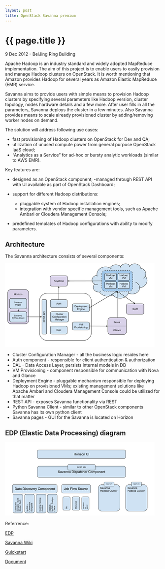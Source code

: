 ```yaml
---
layout: post
title: OpenStack Savanna premium
---
```


{{ page.title }}
================

<p class="meta">9 Dec 2012 - BeiJing Ring Building</p>

Apache Hadoop is an industry standard and widely adopted MapReduce implementation. The aim of this project is to enable users to easily provision and manage Hadoop clusters on OpenStack. It is worth mentioning that Amazon provides Hadoop for several years as Amazon Elastic MapReduce (EMR) service.

Savanna aims to provide users with simple means to provision Hadoop clusters by specifying several parameters like Hadoop version, cluster topology, nodes hardware details and a few more. After user fills in all the parameters, Savanna deploys the cluster in a few minutes. Also Savanna provides means to scale already provisioned cluster by adding/removing worker nodes on demand.

The solution will address following use cases:

- fast provisioning of Hadoop clusters on OpenStack for Dev and QA;
- utilization of unused compute power from general purpose OpenStack IaaS cloud;
- “Analytics as a Service” for ad-hoc or bursty analytic workloads (similar to AWS EMR).

Key features are:

- designed as an OpenStack component;
-managed through REST API with UI available as part of OpenStack Dashboard;

- support for different Hadoop distributions:
    - pluggable system of Hadoop installation engines;
    - integration with vendor specific management tools, such as Apache Ambari or Cloudera Management Console;
- predefined templates of Hadoop configurations with ability to modify parameters.


Architecture
------------

The Savanna architecture consists of several components:

![architecture](/images/tech/savanna-ach.png)

- Cluster Configuration Manager - all the business logic resides here
- Auth component - responsible for client authentication & authorization
- DAL - Data Access Layer, persists internal models in DB
- VM Provisioning - component responsible for communication with Nova and Glance
- Deployment Engine - pluggable mechanism responsible for deploying Hadoop on provisioned VMs; existing management solutions like Apache Ambari and Cloudera Management Console could be utilized for that matter
- REST API - exposes Savanna functionality via REST
- Python Savanna Client - similar to other OpenStack components Savanna has its own python client
- Savanna pages - GUI for the Savanna is located on Horizon

EDP (Elastic Data Processing) diagram
-------------------------------------

![EDP](/images/tech/edp.png)

Referrence:

[EDP][Savanna]

[Savanna Wiki][Wiki]

[Guickstart][start]

[Document][doc]

[Savanna]:  https://wiki.openstack.org/wiki/Savanna/EDP

[Wiki]:  https://wiki.openstack.org/wiki/Savanna

[start]:  https://savanna.readthedocs.org/en/latest/devref/quickstart.html

[doc]:  https://savanna.readthedocs.org/en/latest/
